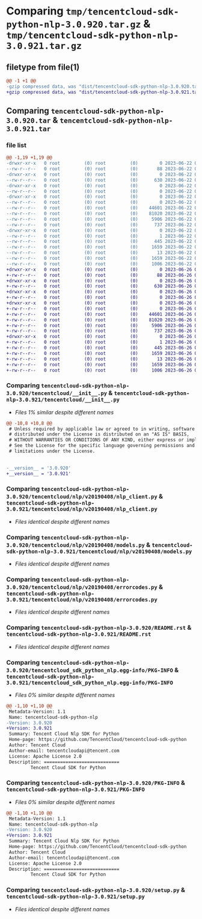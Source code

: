 # Comparing `tmp/tencentcloud-sdk-python-nlp-3.0.920.tar.gz` & `tmp/tencentcloud-sdk-python-nlp-3.0.921.tar.gz`

## filetype from file(1)

```diff
@@ -1 +1 @@
-gzip compressed data, was "dist/tencentcloud-sdk-python-nlp-3.0.920.tar", last modified: Thu Jun 22 00:31:20 2023, max compression
+gzip compressed data, was "dist/tencentcloud-sdk-python-nlp-3.0.921.tar", last modified: Mon Jun 26 00:29:18 2023, max compression
```

## Comparing `tencentcloud-sdk-python-nlp-3.0.920.tar` & `tencentcloud-sdk-python-nlp-3.0.921.tar`

### file list

```diff
@@ -1,19 +1,19 @@
-drwxr-xr-x   0 root         (0) root         (0)        0 2023-06-22 00:31:20.000000 tencentcloud-sdk-python-nlp-3.0.920/
--rw-r--r--   0 root         (0) root         (0)       88 2023-06-22 00:31:20.000000 tencentcloud-sdk-python-nlp-3.0.920/setup.cfg
-drwxr-xr-x   0 root         (0) root         (0)        0 2023-06-22 00:31:20.000000 tencentcloud-sdk-python-nlp-3.0.920/tencentcloud/
--rw-r--r--   0 root         (0) root         (0)      630 2023-06-22 00:31:20.000000 tencentcloud-sdk-python-nlp-3.0.920/tencentcloud/__init__.py
-drwxr-xr-x   0 root         (0) root         (0)        0 2023-06-22 00:31:20.000000 tencentcloud-sdk-python-nlp-3.0.920/tencentcloud/nlp/
--rw-r--r--   0 root         (0) root         (0)        0 2023-06-22 00:31:20.000000 tencentcloud-sdk-python-nlp-3.0.920/tencentcloud/nlp/__init__.py
-drwxr-xr-x   0 root         (0) root         (0)        0 2023-06-22 00:31:20.000000 tencentcloud-sdk-python-nlp-3.0.920/tencentcloud/nlp/v20190408/
--rw-r--r--   0 root         (0) root         (0)        0 2023-06-22 00:31:20.000000 tencentcloud-sdk-python-nlp-3.0.920/tencentcloud/nlp/v20190408/__init__.py
--rw-r--r--   0 root         (0) root         (0)    44601 2023-06-22 00:31:20.000000 tencentcloud-sdk-python-nlp-3.0.920/tencentcloud/nlp/v20190408/nlp_client.py
--rw-r--r--   0 root         (0) root         (0)    81020 2023-06-22 00:31:20.000000 tencentcloud-sdk-python-nlp-3.0.920/tencentcloud/nlp/v20190408/models.py
--rw-r--r--   0 root         (0) root         (0)     5906 2023-06-22 00:31:20.000000 tencentcloud-sdk-python-nlp-3.0.920/tencentcloud/nlp/v20190408/errorcodes.py
--rw-r--r--   0 root         (0) root         (0)      737 2023-06-22 00:31:20.000000 tencentcloud-sdk-python-nlp-3.0.920/README.rst
-drwxr-xr-x   0 root         (0) root         (0)        0 2023-06-22 00:31:20.000000 tencentcloud-sdk-python-nlp-3.0.920/tencentcloud_sdk_python_nlp.egg-info/
--rw-r--r--   0 root         (0) root         (0)        1 2023-06-22 00:31:20.000000 tencentcloud-sdk-python-nlp-3.0.920/tencentcloud_sdk_python_nlp.egg-info/dependency_links.txt
--rw-r--r--   0 root         (0) root         (0)      445 2023-06-22 00:31:20.000000 tencentcloud-sdk-python-nlp-3.0.920/tencentcloud_sdk_python_nlp.egg-info/SOURCES.txt
--rw-r--r--   0 root         (0) root         (0)     1659 2023-06-22 00:31:20.000000 tencentcloud-sdk-python-nlp-3.0.920/tencentcloud_sdk_python_nlp.egg-info/PKG-INFO
--rw-r--r--   0 root         (0) root         (0)       13 2023-06-22 00:31:20.000000 tencentcloud-sdk-python-nlp-3.0.920/tencentcloud_sdk_python_nlp.egg-info/top_level.txt
--rw-r--r--   0 root         (0) root         (0)     1659 2023-06-22 00:31:20.000000 tencentcloud-sdk-python-nlp-3.0.920/PKG-INFO
--rw-r--r--   0 root         (0) root         (0)     1006 2023-06-22 00:31:20.000000 tencentcloud-sdk-python-nlp-3.0.920/setup.py
+drwxr-xr-x   0 root         (0) root         (0)        0 2023-06-26 00:29:18.000000 tencentcloud-sdk-python-nlp-3.0.921/
+-rw-r--r--   0 root         (0) root         (0)       88 2023-06-26 00:29:18.000000 tencentcloud-sdk-python-nlp-3.0.921/setup.cfg
+drwxr-xr-x   0 root         (0) root         (0)        0 2023-06-26 00:29:18.000000 tencentcloud-sdk-python-nlp-3.0.921/tencentcloud/
+-rw-r--r--   0 root         (0) root         (0)      630 2023-06-26 00:29:18.000000 tencentcloud-sdk-python-nlp-3.0.921/tencentcloud/__init__.py
+drwxr-xr-x   0 root         (0) root         (0)        0 2023-06-26 00:29:18.000000 tencentcloud-sdk-python-nlp-3.0.921/tencentcloud/nlp/
+-rw-r--r--   0 root         (0) root         (0)        0 2023-06-26 00:29:18.000000 tencentcloud-sdk-python-nlp-3.0.921/tencentcloud/nlp/__init__.py
+drwxr-xr-x   0 root         (0) root         (0)        0 2023-06-26 00:29:18.000000 tencentcloud-sdk-python-nlp-3.0.921/tencentcloud/nlp/v20190408/
+-rw-r--r--   0 root         (0) root         (0)        0 2023-06-26 00:29:18.000000 tencentcloud-sdk-python-nlp-3.0.921/tencentcloud/nlp/v20190408/__init__.py
+-rw-r--r--   0 root         (0) root         (0)    44601 2023-06-26 00:29:18.000000 tencentcloud-sdk-python-nlp-3.0.921/tencentcloud/nlp/v20190408/nlp_client.py
+-rw-r--r--   0 root         (0) root         (0)    81020 2023-06-26 00:29:18.000000 tencentcloud-sdk-python-nlp-3.0.921/tencentcloud/nlp/v20190408/models.py
+-rw-r--r--   0 root         (0) root         (0)     5906 2023-06-26 00:29:18.000000 tencentcloud-sdk-python-nlp-3.0.921/tencentcloud/nlp/v20190408/errorcodes.py
+-rw-r--r--   0 root         (0) root         (0)      737 2023-06-26 00:29:18.000000 tencentcloud-sdk-python-nlp-3.0.921/README.rst
+drwxr-xr-x   0 root         (0) root         (0)        0 2023-06-26 00:29:18.000000 tencentcloud-sdk-python-nlp-3.0.921/tencentcloud_sdk_python_nlp.egg-info/
+-rw-r--r--   0 root         (0) root         (0)        1 2023-06-26 00:29:18.000000 tencentcloud-sdk-python-nlp-3.0.921/tencentcloud_sdk_python_nlp.egg-info/dependency_links.txt
+-rw-r--r--   0 root         (0) root         (0)      445 2023-06-26 00:29:18.000000 tencentcloud-sdk-python-nlp-3.0.921/tencentcloud_sdk_python_nlp.egg-info/SOURCES.txt
+-rw-r--r--   0 root         (0) root         (0)     1659 2023-06-26 00:29:18.000000 tencentcloud-sdk-python-nlp-3.0.921/tencentcloud_sdk_python_nlp.egg-info/PKG-INFO
+-rw-r--r--   0 root         (0) root         (0)       13 2023-06-26 00:29:18.000000 tencentcloud-sdk-python-nlp-3.0.921/tencentcloud_sdk_python_nlp.egg-info/top_level.txt
+-rw-r--r--   0 root         (0) root         (0)     1659 2023-06-26 00:29:18.000000 tencentcloud-sdk-python-nlp-3.0.921/PKG-INFO
+-rw-r--r--   0 root         (0) root         (0)     1006 2023-06-26 00:29:18.000000 tencentcloud-sdk-python-nlp-3.0.921/setup.py
```

### Comparing `tencentcloud-sdk-python-nlp-3.0.920/tencentcloud/__init__.py` & `tencentcloud-sdk-python-nlp-3.0.921/tencentcloud/__init__.py`

 * *Files 1% similar despite different names*

```diff
@@ -10,8 +10,8 @@
 # Unless required by applicable law or agreed to in writing, software
 # distributed under the License is distributed on an "AS IS" BASIS,
 # WITHOUT WARRANTIES OR CONDITIONS OF ANY KIND, either express or implied.
 # See the License for the specific language governing permissions and
 # limitations under the License.
 
 
-__version__ = '3.0.920'
+__version__ = '3.0.921'
```

### Comparing `tencentcloud-sdk-python-nlp-3.0.920/tencentcloud/nlp/v20190408/nlp_client.py` & `tencentcloud-sdk-python-nlp-3.0.921/tencentcloud/nlp/v20190408/nlp_client.py`

 * *Files identical despite different names*

### Comparing `tencentcloud-sdk-python-nlp-3.0.920/tencentcloud/nlp/v20190408/models.py` & `tencentcloud-sdk-python-nlp-3.0.921/tencentcloud/nlp/v20190408/models.py`

 * *Files identical despite different names*

### Comparing `tencentcloud-sdk-python-nlp-3.0.920/tencentcloud/nlp/v20190408/errorcodes.py` & `tencentcloud-sdk-python-nlp-3.0.921/tencentcloud/nlp/v20190408/errorcodes.py`

 * *Files identical despite different names*

### Comparing `tencentcloud-sdk-python-nlp-3.0.920/README.rst` & `tencentcloud-sdk-python-nlp-3.0.921/README.rst`

 * *Files identical despite different names*

### Comparing `tencentcloud-sdk-python-nlp-3.0.920/tencentcloud_sdk_python_nlp.egg-info/PKG-INFO` & `tencentcloud-sdk-python-nlp-3.0.921/tencentcloud_sdk_python_nlp.egg-info/PKG-INFO`

 * *Files 0% similar despite different names*

```diff
@@ -1,10 +1,10 @@
 Metadata-Version: 1.1
 Name: tencentcloud-sdk-python-nlp
-Version: 3.0.920
+Version: 3.0.921
 Summary: Tencent Cloud Nlp SDK for Python
 Home-page: https://github.com/TencentCloud/tencentcloud-sdk-python
 Author: Tencent Cloud
 Author-email: tencentcloudapi@tencent.com
 License: Apache License 2.0
 Description: ============================
         Tencent Cloud SDK for Python
```

### Comparing `tencentcloud-sdk-python-nlp-3.0.920/PKG-INFO` & `tencentcloud-sdk-python-nlp-3.0.921/PKG-INFO`

 * *Files 0% similar despite different names*

```diff
@@ -1,10 +1,10 @@
 Metadata-Version: 1.1
 Name: tencentcloud-sdk-python-nlp
-Version: 3.0.920
+Version: 3.0.921
 Summary: Tencent Cloud Nlp SDK for Python
 Home-page: https://github.com/TencentCloud/tencentcloud-sdk-python
 Author: Tencent Cloud
 Author-email: tencentcloudapi@tencent.com
 License: Apache License 2.0
 Description: ============================
         Tencent Cloud SDK for Python
```

### Comparing `tencentcloud-sdk-python-nlp-3.0.920/setup.py` & `tencentcloud-sdk-python-nlp-3.0.921/setup.py`

 * *Files identical despite different names*

